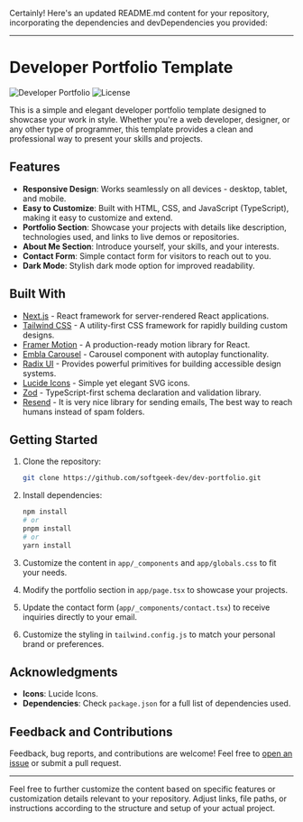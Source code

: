 Certainly! Here's an updated README.md content for your repository, incorporating the dependencies and devDependencies you provided:

---

# Developer Portfolio Template

![Developer Portfolio](https://img.shields.io/badge/version-v1.0-blue.svg)
![License](https://img.shields.io/badge/license-MIT-green.svg)

This is a simple and elegant developer portfolio template designed to showcase your work in style. Whether you're a web developer, designer, or any other type of programmer, this template provides a clean and professional way to present your skills and projects.

## Features

- **Responsive Design**: Works seamlessly on all devices - desktop, tablet, and mobile.
- **Easy to Customize**: Built with HTML, CSS, and JavaScript (TypeScript), making it easy to customize and extend.
- **Portfolio Section**: Showcase your projects with details like description, technologies used, and links to live demos or repositories.
- **About Me Section**: Introduce yourself, your skills, and your interests.
- **Contact Form**: Simple contact form for visitors to reach out to you.
- **Dark Mode**: Stylish dark mode option for improved readability.

## Built With

- [Next.js](https://nextjs.org/) - React framework for server-rendered React applications.
- [Tailwind CSS](https://tailwindcss.com/) - A utility-first CSS framework for rapidly building custom designs.
- [Framer Motion](https://www.framer.com/motion/) - A production-ready motion library for React.
- [Embla Carousel](https://github.com/embla-carousel/embla-carousel) - Carousel component with autoplay functionality.
- [Radix UI](https://radix-ui.com/) - Provides powerful primitives for building accessible design systems.
- [Lucide Icons](https://github.com/lucide-icons/lucide) - Simple yet elegant SVG icons.
- [Zod](https://github.com/colinhacks/zod) - TypeScript-first schema declaration and validation library.
- [Resend](https://resend.com/docs/send-with-nextjs) - It is very nice library for sending emails, The best way to reach humans instead of spam folders.

## Getting Started

1. Clone the repository:

   ```bash
   git clone https://github.com/softgeek-dev/dev-portfolio.git
   ```

2. Install dependencies:

   ```bash
   npm install
   # or
   pnpm install
   # or
   yarn install
   ```

3. Customize the content in `app/_components` and `app/globals.css` to fit your needs.

4. Modify the portfolio section in `app/page.tsx` to showcase your projects.

5. Update the contact form (`app/_components/contact.tsx`) to receive inquiries directly to your email.

6. Customize the styling in `tailwind.config.js` to match your personal brand or preferences.

## Acknowledgments

- **Icons**: Lucide Icons.
- **Dependencies**: Check `package.json` for a full list of dependencies used.

## Feedback and Contributions

Feedback, bug reports, and contributions are welcome! Feel free to [open an issue](https://github.com/softgeek-dev/dev-portfolio/issues) or submit a pull request.

---

Feel free to further customize the content based on specific features or customization details relevant to your repository. Adjust links, file paths, or instructions according to the structure and setup of your actual project.

